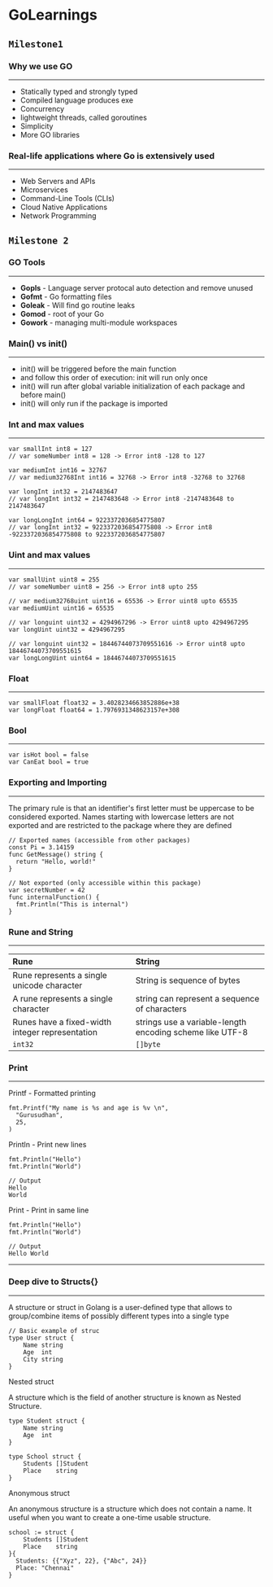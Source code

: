 # GoLearnings

## `Milestone1`

### Why we use GO
---
 - Statically typed and strongly typed
 - Compiled language produces exe
 - Concurrency
 - lightweight threads, called goroutines
 - Simplicity
 - More GO libraries

### Real-life applications where Go is extensively used
---
 - Web Servers and APIs
 - Microservices
 - Command-Line Tools (CLIs)
 - Cloud Native Applications
 - Network Programming


## `Milestone 2`

### GO Tools
---
- **Gopls**  - Language server protocal auto detection and remove unused
- **Gofmt**  - Go formatting files
- **Goleak** - Will find go routine leaks
- **Gomod**  - root of your Go
- **Gowork** -  managing multi-module workspaces

### Main() vs init()
---
 - init() will be triggered before the main function
- and follow this order of execution: init will run only once
- init() will run after global variable initialization of each package and before main()
- init() will only run if the package is imported

### Int and max values
---

```
var smallInt int8 = 127
// var someNumber int8 = 128 -> Error int8 -128 to 127
```
```
var mediumInt int16 = 32767
// var medium32768Int int16 = 32768 -> Error int8 -32768 to 32768
```
```
var longInt int32 = 2147483647
// var longInt int32 = 2147483648 -> Error int8 -2147483648 to 2147483647
```
```
var longLongInt int64 = 9223372036854775807
// var longInt int32 = 9223372036854775808 -> Error int8 -9223372036854775808 to 9223372036854775807
```

### Uint and max values
---
```
var smallUint uint8 = 255
// var someNumber uint8 = 256 -> Error int8 upto 255
```
```
// var medium32768uint uint16 = 65536 -> Error uint8 upto 65535
var mediumUint uint16 = 65535
```
```
// var longuint uint32 = 4294967296 -> Error uint8 upto 4294967295
var longUint uint32 = 4294967295
```
```
// var longuint uint32 = 18446744073709551616 -> Error uint8 upto 18446744073709551615
var longLongUint uint64 = 18446744073709551615
```

### Float
---

```
var smallFloat float32 = 3.4028234663852886e+38
var longFloat float64 = 1.7976931348623157e+308
```

### Bool
---

```
var isHot bool = false
var CanEat bool = true
```

### Exporting and Importing
---
The primary rule is that an identifier's first letter must be uppercase to be considered exported. Names starting with lowercase letters are not exported and are restricted to the package where they are defined

```
// Exported names (accessible from other packages)
const Pi = 3.14159
func GetMessage() string {
  return "Hello, world!"
}

// Not exported (only accessible within this package)
var secretNumber = 42
func internalFunction() {
  fmt.Println("This is internal")
}
```

### Rune and String
---

| Rune |  String  |
|:-----|:--------|
| Rune represents a single unicode character   | String is sequence of bytes |
| A rune represents a single character   |  string can represent a sequence of characters  |
| Runes have a fixed-width integer representation  | strings use a variable-length encoding scheme like UTF-8 |
| `int32`  | `[]byte` |

### Print
---

Printf - Formatted printing
```
fmt.Printf("My name is %s and age is %v \n",
  "Gurusudhan",
  25,
)
```
Println - Print new lines
```
fmt.Println("Hello")
fmt.Println("World")

// Output
Hello
World
```
Print - Print in same line
```
fmt.Println("Hello")
fmt.Println("World")

// Output
Hello World
```
---

### Deep dive to Structs{}
---

A structure or struct in Golang is a user-defined type that allows to group/combine items of possibly different types into a single type

```
// Basic example of struc
type User struct {
	Name string
	Age  int
	City string
}
```
Nested struct

A structure which is the field of another structure is known as Nested Structure.
```
type Student struct {
	Name string
	Age  int
}

type School struct {
	Students []Student
	Place    string
}
```

Anonymous struct

An anonymous structure is a structure which does not contain a name. It useful when you want to create a one-time usable structure.

```
school := struct {
	Students []Student
	Place    string
}{
  Students: {{"Xyz", 22}, {"Abc", 24}}
  Place: "Chennai"
}
```